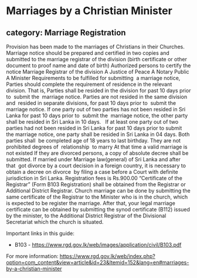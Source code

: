 # Marriages by a Christian Minister
## category: Marriage Registration

Provision has been made to the marriages of Christians in their Churches.
Marriage notice should be prepared and certified in two copies and submitted to the marriage registrar of the division (birth certificate or other document to proof name and date of birth)
Authorized persons to certify the notice
Marriage Registrar of the division
A Justice of Peace
A Notary Public
A Minister
Requirements to be fulfilled for submitting  a marriage notice,
Parties should complete the requirement of residence in the relevant division. That is,
Parties shall be resided in the division for past 10 days prior to  submit the  marriage notice.
Parties are not resided in the same division and  resided in separate divisions, for past 10 days prior to  submit the  marriage notice.
If one party out of two parties has not been resided in Sri Lanka for past 10 days prior to  submit the  marriage notice, the other party shall be resided in Sri Lanka in 10 days.  
If at least one party out of two parties had not been resided in Sri Lanka for past 10 days prior to submit the marriage notice, one party shall be resided in Sri Lanka in 04 days.
Both parties shall  be completed age of 18 years to last birthday.
They are not prohibited degrees of  relationship  to marry
At that time a valid marriage is not existed
If they are divorced persons, a copy of absolute decree shall be submitted.
If married under Marriage law(general) of Sri Lanka and after that  got divorce by a court decision in a foreign country, it is necessary to obtain a decree on divorce  by filing a case before a Court with definite jurisdiction in Sri Lanka.
Registration fees is Rs.900.00
“Certificate of the Registrar” (Form B103 Registration) shall be obtained from the Registrar or Additional District Registrar.
Church marriage can be done by submitting the same certificate of the Registrar to the Minister who is in the church, which is expected to be register the marriage.
After that, your legal marriage certificate can be obtained by submitting the synod certificate (B112) issued by the minister, to the Additional District Registrar of the Divisional Secretariat which the church is situated.

Important links in this guide:
- B103 - https://www.rgd.gov.lk/web/images/application/civil/B103.pdf


For more information: https://www.rgd.gov.lk/web/index.php?option=com_content&view=article&id=23&Itemid=152&lang=en#marriages-by-a-christian-minister
